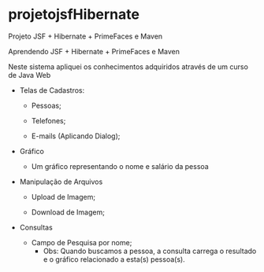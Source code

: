 # projetojsfHibernate
Projeto JSF + Hibernate + PrimeFaces e Maven

Aprendendo JSF + Hibernate + PrimeFaces e Maven

Neste sistema apliquei os conhecimentos adquiridos através de um curso de Java Web

- Telas de Cadastros:

    * Pessoas;

    * Telefones;

    * E-mails (Aplicando Dialog);
    
- Gráfico

    * Um gráfico representando o nome e salário da pessoa
    

- Manipulação de Arquivos

    * Upload de Imagem;
    
    * Download de Imagem;
    
 - Consultas
 
    * Campo de Pesquisa por nome;
        - Obs: Quando buscamos a pessoa, a consulta carrega o resultado e o gráfico relacionado a esta(s) pessoa(s).

